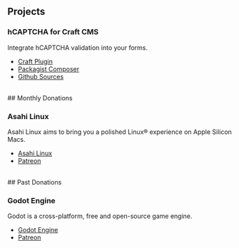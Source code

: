 ## Projects

### hCAPTCHA for Craft CMS

Integrate hCAPTCHA validation into your forms.

- [Craft Plugin](https://plugins.craftcms.com/craft-hcaptcha)
- [Packagist Composer](https://packagist.org/packages/c10d/craft-hcaptcha)
- [Github Sources](https://github.com/c10d-dev/craft-hcaptcha)


<br>
## Monthly Donations

### Asahi Linux

Asahi Linux aims to bring you a polished Linux® experience on Apple Silicon Macs.

- [Asahi Linux](https://asahilinux.org/)
- [Patreon](https://www.patreon.com/marcan)


<br>
## Past Donations

### Godot Engine

Godot is a cross-platform, free and open-source game engine.

- [Godot Engine](https://godotengine.org/)
- [Patreon](https://www.patreon.com/godotengine)
